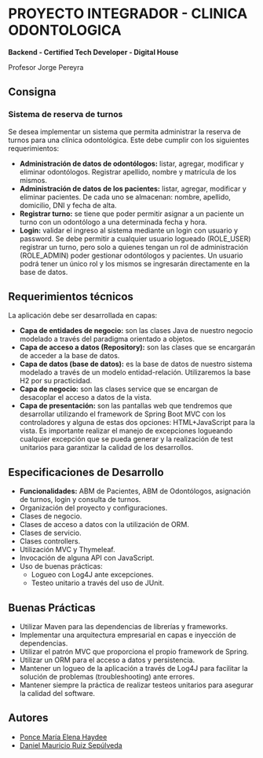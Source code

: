 # PROYECTO INTEGRADOR - CLINICA ODONTOLOGICA
__Backend - Certified Tech Developer - Digital House__

Profesor Jorge Pereyra
## Consigna
### Sistema de reserva de turnos
Se desea implementar un sistema que permita administrar la reserva de turnos para una clínica odontológica. 
Este debe cumplir con los siguientes requerimientos:
- __Administración de datos de odontólogos:__ listar, agregar, modificar y eliminar odontólogos. Registrar apellido, nombre y matrícula de los mismos.
- __Administración de datos de los pacientes:__ listar, agregar, modificar y eliminar pacientes. De cada uno se almacenan: nombre, apellido, domicilio, DNI y fecha de alta.
- __Registrar turno:__ se tiene que poder permitir asignar a un paciente un turno con un odontólogo a una determinada fecha y hora. 
- __Login:__ validar el ingreso al sistema mediante un login con usuario y password. Se debe permitir a cualquier usuario logueado (ROLE_USER) registrar un turno, pero solo a quienes tengan un rol de administración (ROLE_ADMIN) poder gestionar odontólogos y pacientes. Un usuario podrá tener un único rol y los mismos se ingresarán directamente en la base de datos.

## Requerimientos técnicos
La aplicación debe ser desarrollada en capas:
- __Capa de entidades de negocio:__ son las clases Java de nuestro negocio modelado a través del paradigma orientado a objetos.
- __Capa de acceso a datos (Repository):__ son las clases que se encargarán de acceder a la base de datos.
- __Capa de datos (base de datos):__ es la base de datos de nuestro sistema modelado a través de un modelo entidad-relación. Utilizaremos la base H2 por su practicidad. 
- __Capa de negocio:__ son las clases service que se encargan de desacoplar el acceso a datos de la vista.
- __Capa de presentación:__ son las pantallas web que tendremos que desarrollar utilizando el framework de Spring Boot MVC con los controladores y alguna de estas dos opciones: HTML+JavaScript para la vista.
Es importante realizar el manejo de excepciones logueando cualquier excepción que se pueda generar y la realización de test unitarios para garantizar la calidad de los desarrollos.


## Especificaciones de Desarrollo
- __Funcionalidades:__ ABM de Pacientes, ABM de Odontólogos, asignación de turnos, login y consulta de turnos.
- Organización del proyecto y configuraciones.
- Clases de negocio.
- Clases de acceso a datos con la utilización de ORM.
- Clases de servicio.
- Clases controllers.
- Utilización MVC y Thymeleaf.
- Invocación de alguna API con JavaScript.
- Uso de buenas prácticas:
  - Logueo con Log4J ante excepciones.
  - Testeo unitario a través del uso de JUnit.

## Buenas Prácticas
- Utilizar Maven para las dependencias de librerías y frameworks.
- Implementar una arquitectura empresarial en capas e inyección de dependencias.
- Utilizar el patrón MVC que proporciona el propio framework de Spring.
- Utilizar un ORM para el acceso a datos y persistencia.
- Mantener un logueo de la aplicación a través de Log4J para facilitar la solución de problemas (troubleshooting) ante errores.
- Mantener siempre la práctica de realizar testeos unitarios para asegurar la calidad del software.


## Autores
- [Ponce María Elena Haydee](https://github.com/hechizera10)
- [Daniel Mauricio Ruiz Sepúlveda](https://github.com/dan-ruiz)
